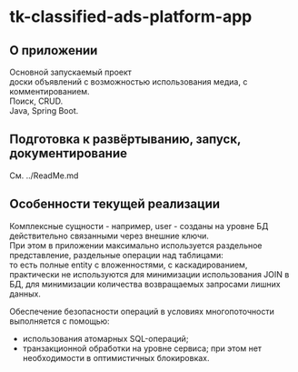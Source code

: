 # tk-classified-ads-platform-app

## О приложении

Основной запускаемый проект  
доски объявлений с возможностью использования медиа, с комментированием.  
Поиск, CRUD.  
Java, Spring Boot.

## Подготовка к развёртыванию, запуск, документирование

См. ../ReadMe.md

## Особенности текущей реализации

Комплексные сущности - например, user - созданы на уровне БД действительно связанными через внешние ключи.  
При этом в приложении максимально используется раздельное представление, раздельные операции над таблицами:  
то есть полные entity с вложенностями, с каскадированием, практически не используются для минимизации использования JOIN в БД, для минимизации количества возвращаемых запросами лишних данных.

Обеспечение безопасности операций в условиях многопоточности выполняется с помощью:

- использования атомарных SQL-операций;
- транзакционной обработки на уровне сервиса; при этом нет необходимости в оптимистичных блокировках.
